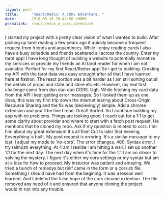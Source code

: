 ```yaml
---
layout: post
title:      "React/Redux: A CORS adventure. "
date:       2018-03-18 20:42:58 +0000
permalink:  react_redux_a_cors_adventure
---
```



I started my project with a pretty clear vision of what I wanted to build. After picking up tarot reading a few years ago it quickly became a frequent request from friends and aquantinces. While I enjoy reading cards I also have a busy schedule and friends scattered all across the country. Enter my tarot app! I have long thought of building a website to potentially monetize my services or provide my friends an AI tarot reader for when I am not available. Perfect for my first React/Redux app! So i get to building. Creating my API with the tarot data was easy enought after all that I have learned here at flatiron. The react portion was a bit harder as I am still sorting out all the details of props and state and store etc etc. However, my real first challenge came from dun dun dun CORS. Ugh. While fetching my card data from the API I kept getting error messages. So I looked them up as one does, this was my first trip down the internet learing about Cross-Origin Resource Sharing and the fix was (decievingly) simple. Add a chrome extension and you'll be fine I read. Great! Sorted. So I continue building my app with no problems. Things are looking good. I reach out for a 1:1 to get some clarity about provider and where to start with a fetch post request. He mentions that he cloned my repo. Ask if my question is related to cors. I tell him about my great extension! It's all fine! Cut to later that evening. Evverything is built. My post request is erroring. It's a similar message to my last. I adjust my mode to 'no-cors'. The error changes. 400. Syntax error. I try (almost) everything. At 4 am I realize I am hitting a wall. I set up another 1:1 for the next day. The next day when it's time for the 1:1 I am no closer to solving the mystery. I figure it's either my cors settings or my syntax but am at a loss for how to proceed. My instuctor was patient and amazing. We tried a bunch of remedys but relif came in the form or a cors.rb file. Something I should have had from the begining. It was a lesson well learned. And I deleted the false hope of the cors chrome extention. The file removed any need of it and ensured that anyone cloning the project would'nt run into any trouble. 
